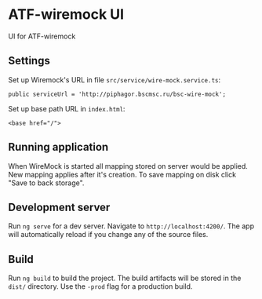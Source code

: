# ATF-wiremock UI

UI for ATF-wiremock

## Settings

Set up Wiremock's URL in file `src/service/wire-mock.service.ts`:

```
public serviceUrl = 'http://piphagor.bscmsc.ru/bsc-wire-mock';
```

Set up base path URL in `index.html`:

```
<base href="/">
```

## Running application

When WireMock is started all mapping stored on server would be applied. New mapping applies after it's creation. To save mapping on disk click "Save to back storage".

## Development server

Run `ng serve` for a dev server. Navigate to `http://localhost:4200/`. The app will automatically reload if you change any of the source files.

## Build

Run `ng build` to build the project. The build artifacts will be stored in the `dist/` directory. Use the `-prod` flag for a production build.
